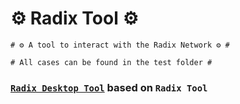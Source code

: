 # ⚙️ Radix Tool ⚙️

```shell
# ⚙️ A tool to interact with the Radix Network ⚙️ #

# All cases can be found in the test folder #
```

### [`Radix Desktop Tool`](https://github.com/atlantis-l/Radix-Desktop-Tool) based on `Radix Tool`
